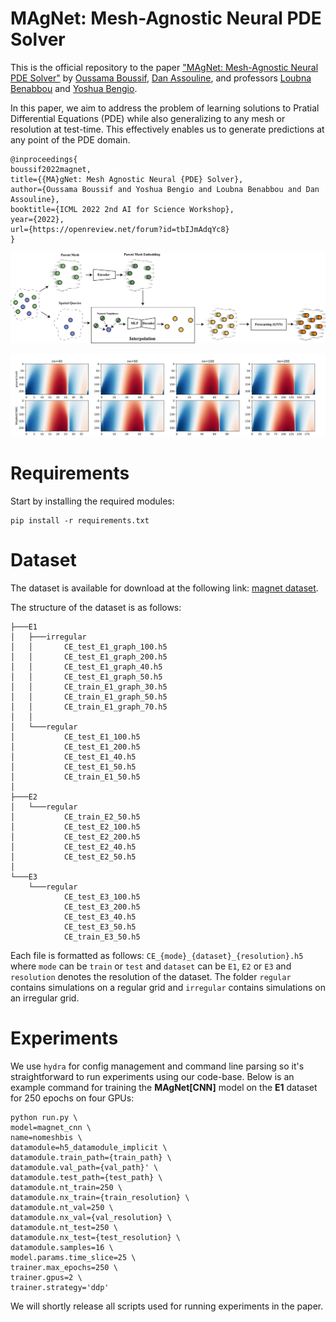 # MAgNet: Mesh-Agnostic Neural PDE Solver
This is the official repository to the paper ["MAgNet: Mesh-Agnostic Neural PDE Solver"](https://openreview.net/pdf?id=tbIJmAdqYc8) by [Oussama Boussif](https://jaggbow.github.io), [Dan Assouline](https://github.com/danassou), and professors [Loubna Benabbou](https://www.uqar.ca/universite/a-propos-de-l-uqar/departements/unites-departementales-des-sciences-de-la-gestion/benabbou-lobna) and [Yoshua Bengio](https://yoshuabengio.org/). 

In this paper, we aim to address the problem of learning solutions to Pratial Differential Equations (PDE) while also generalizing to any mesh or resolution at test-time. This effectively enables us to generate predictions at any point of the PDE domain.  

```
@inproceedings{
boussif2022magnet,
title={{MA}gNet: Mesh Agnostic Neural {PDE} Solver},
author={Oussama Boussif and Yoshua Bengio and Loubna Benabbou and Dan Assouline},
booktitle={ICML 2022 2nd AI for Science Workshop},
year={2022},
url={https://openreview.net/forum?id=tbIJmAdqYc8}
}
```

![MAgNet](assets/magnet.jpg "MAgNet: Mesh-Agnostic Neural PDE Solver")

![Predictions](assets/predictions.JPG "Predictions vs Ground-Truth for different resolutions")
# Requirements

Start by installing the required modules:
```
pip install -r requirements.txt
```
# Dataset
The dataset is available for download at the following link: [magnet dataset](https://www.dropbox.com/sh/5d8vq03vmw21dhf/AAD1nK5ElGTiQ3dkoGjstthHa?dl=0).

The structure of the dataset is as follows:
```
├───E1
│   ├───irregular
│   │       CE_test_E1_graph_100.h5
│   │       CE_test_E1_graph_200.h5
│   │       CE_test_E1_graph_40.h5
│   │       CE_test_E1_graph_50.h5
│   │       CE_train_E1_graph_30.h5
│   │       CE_train_E1_graph_50.h5
│   │       CE_train_E1_graph_70.h5
│   │       
│   └───regular
│           CE_test_E1_100.h5
│           CE_test_E1_200.h5
│           CE_test_E1_40.h5
│           CE_test_E1_50.h5
│           CE_train_E1_50.h5
│           
├───E2
│   └───regular
│           CE_train_E2_50.h5
│           CE_test_E2_100.h5
│           CE_test_E2_200.h5
│           CE_test_E2_40.h5
│           CE_test_E2_50.h5
│           
└───E3
    └───regular
            CE_test_E3_100.h5
            CE_test_E3_200.h5
            CE_test_E3_40.h5
            CE_test_E3_50.h5
            CE_train_E3_50.h5
```

Each file is formatted as follows: `CE_{mode}_{dataset}_{resolution}.h5` where `mode` can be `train` or `test` and `dataset` can be `E1`, `E2` or `E3` and `resolution` denotes the resolution of the dataset. The folder `regular` contains simulations on a regular grid and `irregular` contains simulations on an irregular grid.
# Experiments
We use `hydra` for config management and command line parsing so it's straightforward to run experiments using our code-base. Below is an example command for training the **MAgNet[CNN]** model on the **E1** dataset for 250 epochs on four GPUs:
```
python run.py \
model=magnet_cnn \
name=nomeshbis \
datamodule=h5_datamodule_implicit \
datamodule.train_path={train_path} \
datamodule.val_path={val_path}' \
datamodule.test_path={test_path} \
datamodule.nt_train=250 \
datamodule.nx_train={train_resolution} \
datamodule.nt_val=250 \
datamodule.nx_val={val_resolution} \
datamodule.nt_test=250 \
datamodule.nx_test={test_resolution} \
datamodule.samples=16 \
model.params.time_slice=25 \
trainer.max_epochs=250 \
trainer.gpus=2 \
trainer.strategy='ddp'
```
We will shortly release all scripts used for running experiments in the paper.

